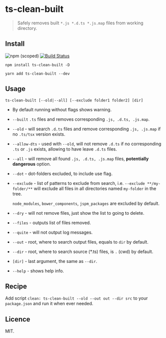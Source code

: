 # ts-clean-built

> Safely removes built `*.js *.d.ts *.js.map` files from working directory.

## Install

![npm (scoped)](https://img.shields.io/npm/v/ts-clean-built.svg?maxAge=86400) [![Build Status](https://travis-ci.com/whitecolor/ts-clean-built.svg?branch=master)](https://travis-ci.org/whitecolor/ts-clean-built)

```
npm install ts-clean-built -D
```

```
yarn add ts-clean-built --dev
```

## Usage

```
ts-clean-built [--old|--all] [--exclude folder1 folder2] [dir]
```

- By default running without flags shows warning.

- `--built` `.ts` files and removes corresponding `.js, .d.ts, .js.map`.

- `--old` - will search `.d.ts` files and remove corresponding `.js, .js.map` if no `.ts/tsx` version exists.

- `--allow-dts` - used with `--old`, will not remove `.d.ts` if no corresponding `.ts` or `.js` exists, allowing to have leave `.d.ts` files.

- `--all` - will remove all found `.js, .d.ts, .js.map` files, **potentially dangerous** option.

- `--dot` - dot-folders excluded, to include use flag.

- `--exclude` - list of patterns to exclude from search, i.e. `--exclude **/my-folder/**` will exclude all files in all directories named `my-folder` in the tree.

  `node_modules`, `bower_components`, `jspm_packages` are excluded by default.

- `--dry` - will not remove files, just show the list to going to delete.

- `--files` - outputs list of files removed.

- `--quite` - will not output log messages.

- `--out` - root, where to search output files, equals to `dir` by default.

- `--dir` - root, where to search source (\*.ts) files, is `.` (cwd) by default.

- `[dir]` - last argument, the same as `--dir`.

- `--help` - shows help info.

## Recipe

Add script `clean: ts-clean-built --old --out out --dir src` to your `package.json` and run it when ever needed.

## Licence

MIT.
